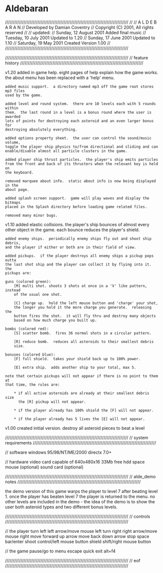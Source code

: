 # Aldebaran

////////////////////////////////////////////////////////////////////////////////
// 
// A L D E B A R A N
// Developed by Damian Coventry
// Copyright (C) 2001, All rights reserved
// 
// updated:
//    Sunday, 12 August 2001        Added final music
//    Tuesday, 10 July 2001         Updated to 1.20
//    Sunday, 17 June 2001          Updated to 1.10
//    Saturday, 19 May 2001         Created Version 1.00
// 
////////////////////////////////////////////////////////////////////////////////

////////////////////////////////////////////////////////////////////////////////
// feature history
////////////////////////////////////////////////////////////////////////////////

v1.20
    added in game help.  eight pages of help explain how the game works.  the
    about menu has been replaced with a 'help' menu.

    added music support.  a directory named mp3 off the game root stores mp3 files
    used by the game.

    added level and round system.  there are 10 levels each with 5 rounds within
    them.  the last round in a level is a bonus round where the user is awarded
    lots of points for destroying each asteroid and an even larger bonus for
    destroying absolutely everything.

    added options property sheet.  the user can control the sound/music volume,
    toggle the player ship physics to/from directional and sliding and can 
    enable/disable almost all particle clusters in the game.

    added player ship thrust particles.  the player's ship emits particles
    from the front and back of its thrusters when the relevant key is held on
    the keyboard.

    removed marquee about info.  static about info is now being displayed in the
    about page.

    added splash screen support.  game will play waves and display the bitmaps
    placed in the Splash directory before loading game related files.

    removed many minor bugs.

v1.10
    added elastic collisions.  the player's ship bounces of almost every other
    object in the game.  each bounce reduces the player's shield.

    added enemy ships.  periodically enemy ships fly out and shoot ship debris,
    and the player if either or both are in their field of view.

    added pickups.  if the player destroys all enemy ships a pickup pops outta
    the last shot ship and the player can collect it by flying into it.  the
    pickups are:

    guns (colored green):
        [M] multi shot. shoots 3 shots at once in a 'V' like pattern, instead
        of the usual one shot.

        [C] charge up.  hold the left mouse button and 'charge' your shot,
        the longer you hold it the more charge you generate.  releasing the
        button fires the shot.  it will fly thru and destroy many objects
        based on how much charge you built up.

    bombs (colored red):
        [S] scatter bomb.  fires 36 normal shots in a circular pattern.

        [R] reduce bomb.  reduces all asteroids to their smallest debris
        size.

    bonuses (colored blue):
        [F] full shield.  takes your shield back up to 100% power.

        [E] extra ship.  adds another ship to your total, max 5.

    note that certain pickups will not appear if there is no point to them at
    that time, the rules are:

        * if all active asteroids are already at their smallest debris size
          the [R] pickup will not appear.

        * if the player already has 100% shield the [F] will not appear.

        * if the player already has 5 lives the [E] will not appear.

v1.00
    created initial version. destroy all asteroid pieces to beat a level

////////////////////////////////////////////////////////////////////////////////
// system requirements
////////////////////////////////////////////////////////////////////////////////

// software
    windows 95/98/NT/ME/2000
    directx 7.0+

// hardware
    video card capable of 640x480x16
    33Mb free hdd space
    mouse (optional)
    sound card (optional)

////////////////////////////////////////////////////////////////////////////////
// alde_demo notes
////////////////////////////////////////////////////////////////////////////////

   the demo version of this game warps the player to level 7 after beating
   level 1.   once the player has beaten level 7 the player is returned to
   the menu.  no other levels are included in the demo - the idea of the demo
   is to show the user both asteroid types and two different bonus levels.

////////////////////////////////////////////////////////////////////////////////
// controls
////////////////////////////////////////////////////////////////////////////////

// the player
    turn left               left arrow/move mouse left
    turn right              right arrow/move mouse right
    move forward            up arrow
    move back               down arrow
    stop                    space bar/enter
    shoot                   control/left mouse button
    shield                  shift/right mouse button

// the game
    pause/go to menu        escape
    quick exit              alt+f4

////////////////////////////////////////////////////////////////////////////////
// eof
////////////////////////////////////////////////////////////////////////////////
